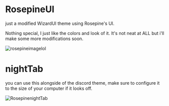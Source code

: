 # RosepineUI
just a modified WizardUI theme using Rosepine's UI.

Nothing special, I just like the colors and look of it. It's not neat at ALL but i'll make some more modifications soon.


![rosepineimagelol](https://github.com/JelloFruit/RosepineUI/assets/79553072/d8466844-81fc-40cd-863c-36c41ed51863)

# nightTab

you can use this alongside of the discord theme, make sure to configure it to the size of your computer if it looks off.

![RosepinenightTab](https://github.com/JelloFruit/RosepineUI/assets/79553072/5197be52-09d8-4764-9c90-f446c0af562f)
